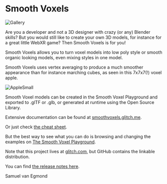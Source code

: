 # Smooth Voxels

![Gallery](https://github.com/SamuelVanEgmond/smoothvoxels/assets/95985602/5bf248cb-726e-4490-b2fd-2305f4fac160)

Are you a developer and not a 3D designer with crazy (or any) Blender skills? But you would still like to create your own 3D models, for instance for a great little WebXR game? Then Smooth Voxels is for you!

Smooth Voxels allows you to turn voxel models into low poly style or smooth organic looking models, even mixing styles in one model.

Smooth Voxels uses vertex averaging to produce a much smoother appearance than for instance marching cubes, as seen in this 7x7x7(!) voxel apple.

![AppleSmall](https://github.com/SamuelVanEgmond/smoothvoxels/assets/95985602/7d815f6f-a2f1-4964-8e78-4446f2a0e3f5)

Smooth Voxel models can be created in the Smooth Voxel Playground and exported to .glTF or .glb, or generated at runtime using the Open Source Library.

Extensive documentation can be found at [smoothvoxels.glitch.me](https://smoothvoxels.glitch.me/).

Or just check [the cheat sheet](https://smoothvoxels.glitch.me/cheatsheet.html).

But the best way to see what you can do is browsing and changing the examples on [The Smooth Voxel Playground](https://smoothvoxels.glitch.me/playground.html).

Note that this project lives at [glitch.com](https://www.glitch.com), but GitHub contains the linkable distribution. 

You can find [the release notes here](https://smoothvoxels.glitch.me/#ReleaseNotes).

Samuel van Egmond 
